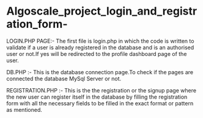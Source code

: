 # Algoscale_project_login_and_registration_form-
LOGIN.PHP PAGE:-
The first file is login.php in which the code is written to validate if a user is already registered in the database and is an authorised user or not.If yes will be redirected to the profile dashboard page of the user. 

DB.PHP :-
This is the database connection page.To check if the pages are connected the database MySql Server or not.

REGISTRATION.PHP :-
This is the the registration or the signup page where the new user can register itself in the database by filling the registration form with all the necessary fields to be filled in the exact format or pattern as mentioned.  
